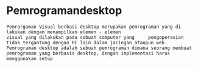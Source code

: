 # Pemrogramandesktop

    Pemrorgaman Visual berbasi desktop merupakan pemrograman yang di lakukan dengan menampilkan elemen - elemen 
    visual yang dilakukan pada sebuah computer yang     pengoperasian tidak tergantung dengan PC lain dalam jaringan ataupun web. 
    Pemrograman desktop adalah sebuah pemrograman dimana seorang membuat 
    pemrograman yang berbasis desktop, dengan implementasi harus menggunakan setup
